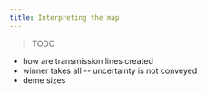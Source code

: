 ```yaml
---
title: Interpreting the map
---
```


> TODO

* how are transmission lines created
* winner takes all -- uncertainty is not conveyed
* deme sizes
